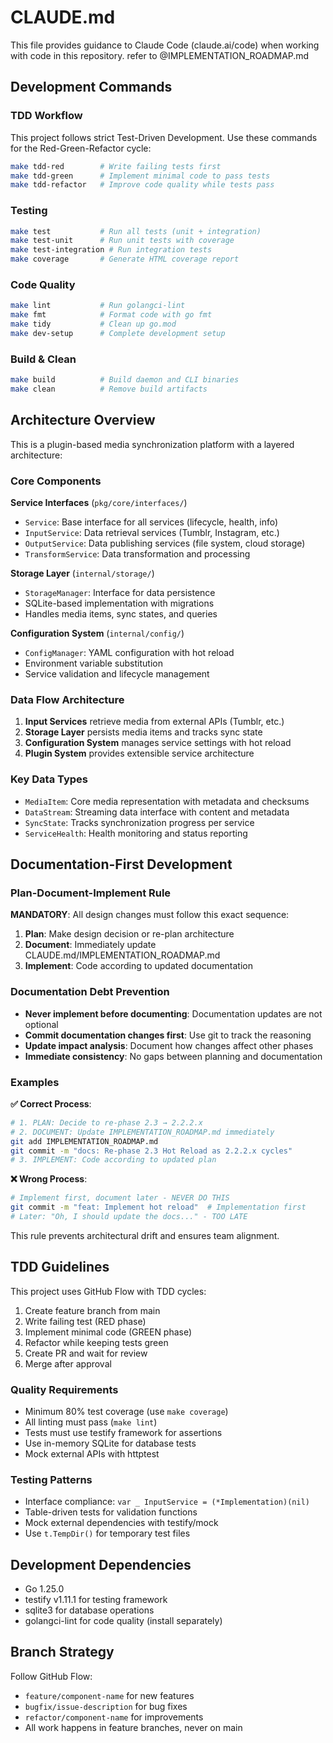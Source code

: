 # CLAUDE.md

This file provides guidance to Claude Code (claude.ai/code) when working with code in this repository.
refer to @IMPLEMENTATION_ROADMAP.md

## Development Commands

### TDD Workflow

This project follows strict Test-Driven Development. Use these commands for the Red-Green-Refactor cycle:

```bash
make tdd-red        # Write failing tests first
make tdd-green      # Implement minimal code to pass tests
make tdd-refactor   # Improve code quality while tests pass
```

### Testing

```bash
make test           # Run all tests (unit + integration)
make test-unit      # Run unit tests with coverage
make test-integration # Run integration tests
make coverage       # Generate HTML coverage report
```

### Code Quality

```bash
make lint           # Run golangci-lint
make fmt            # Format code with go fmt
make tidy           # Clean up go.mod
make dev-setup      # Complete development setup
```

### Build & Clean

```bash
make build          # Build daemon and CLI binaries
make clean          # Remove build artifacts
```

## Architecture Overview

This is a plugin-based media synchronization platform with a layered architecture:

### Core Components

**Service Interfaces** (`pkg/core/interfaces/`)

- `Service`: Base interface for all services (lifecycle, health, info)
- `InputService`: Data retrieval services (Tumblr, Instagram, etc.)
- `OutputService`: Data publishing services (file system, cloud storage)
- `TransformService`: Data transformation and processing

**Storage Layer** (`internal/storage/`)

- `StorageManager`: Interface for data persistence
- SQLite-based implementation with migrations
- Handles media items, sync states, and queries

**Configuration System** (`internal/config/`)

- `ConfigManager`: YAML configuration with hot reload
- Environment variable substitution
- Service validation and lifecycle management

### Data Flow Architecture

1. **Input Services** retrieve media from external APIs (Tumblr, etc.)
2. **Storage Layer** persists media items and tracks sync state
3. **Configuration System** manages service settings with hot reload
4. **Plugin System** provides extensible service architecture

### Key Data Types

- `MediaItem`: Core media representation with metadata and checksums
- `DataStream`: Streaming data interface with content and metadata
- `SyncState`: Tracks synchronization progress per service
- `ServiceHealth`: Health monitoring and status reporting

## Documentation-First Development

### Plan-Document-Implement Rule

**MANDATORY**: All design changes must follow this exact sequence:

1. **Plan**: Make design decision or re-plan architecture
2. **Document**: Immediately update CLAUDE.md/IMPLEMENTATION_ROADMAP.md
3. **Implement**: Code according to updated documentation

### Documentation Debt Prevention

- **Never implement before documenting**: Documentation updates are not optional
- **Commit documentation changes first**: Use git to track the reasoning
- **Update impact analysis**: Document how changes affect other phases
- **Immediate consistency**: No gaps between planning and documentation

### Examples

**✅ Correct Process**:
```bash
# 1. PLAN: Decide to re-phase 2.3 → 2.2.2.x
# 2. DOCUMENT: Update IMPLEMENTATION_ROADMAP.md immediately
git add IMPLEMENTATION_ROADMAP.md
git commit -m "docs: Re-phase 2.3 Hot Reload as 2.2.2.x cycles"
# 3. IMPLEMENT: Code according to updated plan
```

**❌ Wrong Process**:
```bash
# Implement first, document later - NEVER DO THIS
git commit -m "feat: Implement hot reload"  # Implementation first
# Later: "Oh, I should update the docs..." - TOO LATE
```

This rule prevents architectural drift and ensures team alignment.

## TDD Guidelines

This project uses GitHub Flow with TDD cycles:

1. Create feature branch from main
2. Write failing test (RED phase)
3. Implement minimal code (GREEN phase)
4. Refactor while keeping tests green
5. Create PR and wait for review
6. Merge after approval

### Quality Requirements

- Minimum 80% test coverage (use `make coverage`)
- All linting must pass (`make lint`)
- Tests must use testify framework for assertions
- Use in-memory SQLite for database tests
- Mock external APIs with httptest

### Testing Patterns

- Interface compliance: `var _ InputService = (*Implementation)(nil)`
- Table-driven tests for validation functions
- Mock external dependencies with testify/mock
- Use `t.TempDir()` for temporary test files

## Development Dependencies

- Go 1.25.0
- testify v1.11.1 for testing framework
- sqlite3 for database operations
- golangci-lint for code quality (install separately)

## Branch Strategy

Follow GitHub Flow:

- `feature/component-name` for new features
- `bugfix/issue-description` for bug fixes
- `refactor/component-name` for improvements
- All work happens in feature branches, never on main
